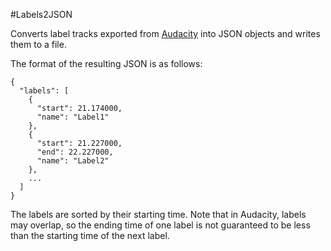 #Labels2JSON

Converts label tracks exported from [Audacity](http://www.audacityteam.org/) into JSON objects and writes them to a file.

The format of the resulting JSON is as follows:

```
{
  "labels": [
    {
      "start": 21.174000,
      "name": "Label1"
    },
    {
      "start": 21.227000,
      "end": 22.227000,
      "name": "Label2"
    },
    ...
  ]
}
```

The labels are sorted by their starting time. Note that in Audacity, labels may overlap, so the ending time of one label is not guaranteed to be less than the starting time of the next label.
